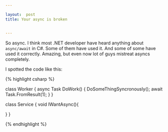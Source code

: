 ```yaml
---

layout:  post
title: Your async is broken


---
```

So async. I think most .NET developer have heard anything about `async/await` in C#. Some of them
have used it. And some of some have used it correctly. Amazing, but even now lot of guys mistreat
asyncs completely. 

I spotted the code like this:


{% highlight csharp %}

class Worker {
  async Task DoWork()
  {
    DoSomeThingSyncronously();
    await Task.FromResult(1);
  }
}

class Service {
  void IWantAsync(){
    
  }
}

{% endhighlight %}